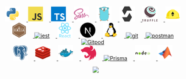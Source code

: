 
</br>
<p align="center">
  <a href="https://www.python.org/" target="_blank" rel="noreferrer">
  <img src="https://raw.githubusercontent.com/devicons/devicon/master/icons/python/python-original.svg" alt="python" width="40" height="40" style="margin-right: 1rem;"/>
  </a>
  <a href="https://developer.mozilla.org/en-US/docs/Web/JavaScript" target="_blank" rel="noreferrer">
  <img src="https://raw.githubusercontent.com/devicons/devicon/master/icons/javascript/javascript-original.svg" alt="javascript" width="40" height="40" style="margin-right: 1rem;"/>
  </a>
  <a href="https://www.typescriptlang.org/" target="_blank" rel="noreferrer">
  <img src="https://raw.githubusercontent.com/devicons/devicon/master/icons/typescript/typescript-plain.svg" alt="TS" width="40" height="40" style="margin-right: 1rem;"/>
  </a>
  <a href="https://sass-lang.com/" target="_blank" rel="noreferrer">
  <img src="https://raw.githubusercontent.com/devicons/devicon/master/icons/sass/sass-original.svg" alt="SASS" width="40" height="40" style="margin-right: 1rem;"/>
  </a>
  <a href="https://go.dev/" target="_blank" rel="noreferrer">
  <img src="https://raw.githubusercontent.com/devicons/devicon/master/icons/go/go-original.svg" alt="golang" width="40" height="40" style="margin-right: 1rem;"/>
  </a>
  <a href="https://docs.soliditylang.org/en/v0.8.14/" target="_blank" rel="noreferrer">
  <img src="https://raw.githubusercontent.com/devicons/devicon/master/icons/solidity/solidity-plain.svg" alt="Solidity" width="40" height="40" style="margin-right: 1rem;"/>
  </a>
  <a href="https://trufflesuite.com/" target="_blank" rel="noreferrer">
  <img src="https://raw.githubusercontent.com/trufflesuite/ganache/develop/docs/assets/img/truffle-logo-dark.svg" alt="Truffle" width="40" height="40" style="margin-right: 1rem;"/>
  </a>
  <a href="https://hardhat.org/" target="_blank" rel="noreferrer">
  <img src="https://raw.githubusercontent.com/menezesphill/application_utils/main/hardhaticon.png" alt="Hardhat" width="40" height="40" style="margin-right: 1rem;"/>
  </a>
  <br>
  <a href="https://mochajs.org/" target="_blank" rel="noreferrer">
  <img src="https://raw.githubusercontent.com/devicons/devicon/master/icons/mocha/mocha-plain.svg" alt="Mocha" width="40" height="40" style="margin-right: 1rem;"/>
  </a>
  <a href="https://jestjs.io" target="_blank" rel="noreferrer">
  <img src="https://www.vectorlogo.zone/logos/jestjsio/jestjsio-icon.svg" alt="jest" width="40" height="40" style="margin-right: 1rem;"/>
  </a>
  <a href="https://reactjs.org/" target="_blank" rel="noreferrer">
  <img src="https://raw.githubusercontent.com/devicons/devicon/master/icons/react/react-original-wordmark.svg" alt="react" width="40" height="40" style="margin-right: 1rem;"/>
  </a>
  <a href="https://nextjs.org/" target="_blank" rel="noreferrer">
  <img src="https://raw.githubusercontent.com/devicons/devicon/master/icons/nextjs/nextjs-original.svg" alt="Next.JS" width="40" height="40" style="margin-right: 1rem;"/>
  </a>
  <a href="https://www.linux.org/" target="_blank" rel="noreferrer">
  <img src="https://raw.githubusercontent.com/devicons/devicon/master/icons/linux/linux-original.svg" alt="linux" width="40" height="40" style="margin-right: 1rem;"/>
  </a>
  <a href="https://git-scm.com/" target="_blank" rel="noreferrer">
  <img src="https://www.vectorlogo.zone/logos/git-scm/git-scm-icon.svg" alt="git" width="40" height="40" style="margin-right: 1rem;" />
  </a>
  <a href="https://postman.com" target="_blank" rel="noreferrer">
  <img src="https://www.vectorlogo.zone/logos/getpostman/getpostman-icon.svg" alt="postman" width="40" height="40" style="margin-right: 1rem;"/>
  </a>
  <a href="https://gitpod.io/" target="_blank" rel="noreferrer">
  <img src="https://gitpod.io/static/media/gitpod.a7ab6752.svg" alt="Gitpod" width="40" height="40" style="margin-right: 1rem;"/>
  </a>
  <br>
  <a href="https://www.postgresql.org/" target="_blank" rel="noreferrer">
  <img src="https://raw.githubusercontent.com/devicons/devicon/master/icons/postgresql/postgresql-plain.svg" alt="PostgreSQL" width="40" height="40" style="margin-right: 1rem;"/>
  </a>
  <a href="https://redis.io/" target="_blank" rel="noreferrer">
  <img src="https://raw.githubusercontent.com/devicons/devicon/master/icons/redis/redis-original.svg" alt="redis" width="40" height="40" style="margin-right: 1rem;"/>
  </a>
  <a href="https://www.docker.com/" target="_blank" rel="noreferrer">
  <img src="https://raw.githubusercontent.com/devicons/devicon/master/icons/docker/docker-original.svg" alt="Docker" width="40" height="40" style="margin-right: 1rem;"/>
  </a>
  <a href="https://nestjs.com/" target="_blank" rel="noreferrer">
  <img src="https://raw.githubusercontent.com/devicons/devicon/master/icons/nestjs/nestjs-plain.svg" alt="NestJS" width="40" height="40" style="margin-right: 1rem;"/>
  </a>
  <a href="https://www.prisma.io/" target="_blank" rel="noreferrer">
  <img src="https://user-images.githubusercontent.com/78161484/199641340-d7b3f519-e30d-4f35-a870-8232d2f7ffeb.svg" alt="Prisma" width="40" height="40" style="margin-right: 1rem;"/>
  </a>
  <a href="https://nodejs.org/en/" target="_blank" rel="noreferrer">
  <img src="https://raw.githubusercontent.com/devicons/devicon/master/icons/nodejs/nodejs-original-wordmark.svg" alt="NodeJS" width="40" height="40" style="margin-right: 1rem;"/>
  </a>
  <a href="https://www.mathworks.com/products/matlab.html" target="_blank" rel="noreferrer">
  <img src="https://raw.githubusercontent.com/devicons/devicon/master/icons/matlab/matlab-original.svg" alt="MatLab" width="40" height="40" style="margin-right: 1rem;"/>
  </a>  
</p>

<p align="center">
<img src="https://komarev.com/ghpvc/?username=menezesphill&label=Hello!+Visitor+Number&style=plastic&color=brightgreen">
</p>
